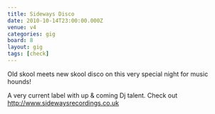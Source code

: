 ```yaml
---
title: Sideways Disco
date: 2010-10-14T23:00:00.000Z
venue: v4
categories: gig
board: 8
layout: gig
tags: [check]
---
```

Old skool meets new skool disco on this very special night for music hounds!

A very current label with up & coming Dj talent. Check out http://www.sidewaysrecordings.co.uk